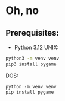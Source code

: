 # Oh, no

## Prerequisites:
- Python 3.12
UNIX:
```bash
python3 -m venv venv
pip3 install pygame
```

DOS:
```commandline
python -m venv venv
pip install pygame
```
